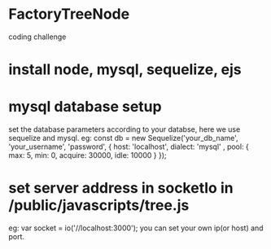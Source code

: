 # FactoryTreeNode
coding challenge

# install node, mysql, sequelize, ejs

# mysql database setup
set the database parameters according to your databse,
here we use sequelize and mysql.
eg:  const db = new Sequelize('your_db_name', 'your_username', 'password', {
  host: 'localhost',
  dialect: 'mysql' ,
  pool: {
    max: 5,
    min: 0,
    acquire: 30000,
    idle: 10000
  }
}); 

# set server address in socketIo in /public/javascripts/tree.js
eg: var socket = io('//localhost:3000');
you can set your own ip(or host) and port.